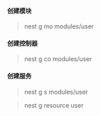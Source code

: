 #### 创建模块
> nest g mo modules/user
#### 创建控制器
> nest g co modules/user
#### 创建服务
> nest g s modules/user

> nest g resource user